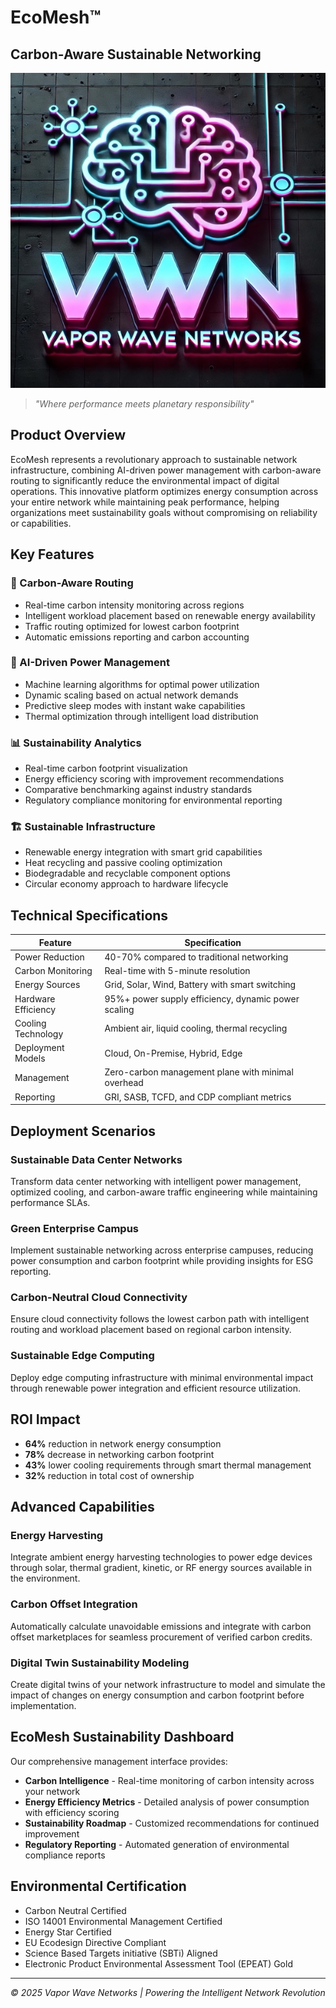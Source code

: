 # EcoMesh™
## Carbon-Aware Sustainable Networking

![EcoMesh](../img/logo-600.jpg)

> *"Where performance meets planetary responsibility"*

## Product Overview

EcoMesh represents a revolutionary approach to sustainable network infrastructure, combining AI-driven power management with carbon-aware routing to significantly reduce the environmental impact of digital operations. This innovative platform optimizes energy consumption across your entire network while maintaining peak performance, helping organizations meet sustainability goals without compromising on reliability or capabilities.

## Key Features

### 🌱 Carbon-Aware Routing
- Real-time carbon intensity monitoring across regions
- Intelligent workload placement based on renewable energy availability
- Traffic routing optimized for lowest carbon footprint
- Automatic emissions reporting and carbon accounting

### 🔋 AI-Driven Power Management
- Machine learning algorithms for optimal power utilization
- Dynamic scaling based on actual network demands
- Predictive sleep modes with instant wake capabilities
- Thermal optimization through intelligent load distribution

### 📊 Sustainability Analytics
- Real-time carbon footprint visualization
- Energy efficiency scoring with improvement recommendations
- Comparative benchmarking against industry standards
- Regulatory compliance monitoring for environmental reporting

### 🏗️ Sustainable Infrastructure
- Renewable energy integration with smart grid capabilities
- Heat recycling and passive cooling optimization
- Biodegradable and recyclable component options
- Circular economy approach to hardware lifecycle

## Technical Specifications

| Feature | Specification |
|---------|---------------|
| Power Reduction | 40-70% compared to traditional networking |
| Carbon Monitoring | Real-time with 5-minute resolution |
| Energy Sources | Grid, Solar, Wind, Battery with smart switching |
| Hardware Efficiency | 95%+ power supply efficiency, dynamic power scaling |
| Cooling Technology | Ambient air, liquid cooling, thermal recycling |
| Deployment Models | Cloud, On-Premise, Hybrid, Edge |
| Management | Zero-carbon management plane with minimal overhead |
| Reporting | GRI, SASB, TCFD, and CDP compliant metrics |

## Deployment Scenarios

### Sustainable Data Center Networks
Transform data center networking with intelligent power management, optimized cooling, and carbon-aware traffic engineering while maintaining performance SLAs.

### Green Enterprise Campus
Implement sustainable networking across enterprise campuses, reducing power consumption and carbon footprint while providing insights for ESG reporting.

### Carbon-Neutral Cloud Connectivity
Ensure cloud connectivity follows the lowest carbon path with intelligent routing and workload placement based on regional carbon intensity.

### Sustainable Edge Computing
Deploy edge computing infrastructure with minimal environmental impact through renewable power integration and efficient resource utilization.

## ROI Impact

- **64%** reduction in network energy consumption
- **78%** decrease in networking carbon footprint
- **43%** lower cooling requirements through smart thermal management
- **32%** reduction in total cost of ownership

## Advanced Capabilities

### Energy Harvesting
Integrate ambient energy harvesting technologies to power edge devices through solar, thermal gradient, kinetic, or RF energy sources available in the environment.

### Carbon Offset Integration
Automatically calculate unavoidable emissions and integrate with carbon offset marketplaces for seamless procurement of verified carbon credits.

### Digital Twin Sustainability Modeling
Create digital twins of your network infrastructure to model and simulate the impact of changes on energy consumption and carbon footprint before implementation.

## EcoMesh Sustainability Dashboard

Our comprehensive management interface provides:

- **Carbon Intelligence** - Real-time monitoring of carbon intensity across your network
- **Energy Efficiency Metrics** - Detailed analysis of power consumption with efficiency scoring
- **Sustainability Roadmap** - Customized recommendations for continued improvement
- **Regulatory Reporting** - Automated generation of environmental compliance reports

## Environmental Certification

- Carbon Neutral Certified
- ISO 14001 Environmental Management Certified
- Energy Star Certified
- EU Ecodesign Directive Compliant
- Science Based Targets initiative (SBTi) Aligned
- Electronic Product Environmental Assessment Tool (EPEAT) Gold

---

*© 2025 Vapor Wave Networks | Powering the Intelligent Network Revolution*